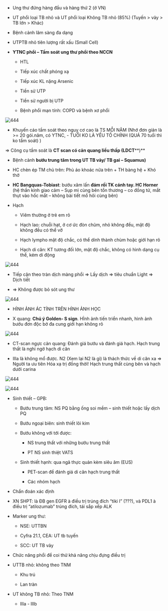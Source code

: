 - Ung thư đứng hàng đầu và hàng thứ 2 (ở VN)  
- UT phổi loại TB nhỏ và UT phổi loại Không TB nhỏ (85%) (Tuyến > vảy > TB lớn > Khác)  
- Bệnh cảnh lâm sàng đa dạng  
- UTPTB nhỏ tiên lượng rất xấu (Small Cell)  
- **YTNC phổi – Tầm soát ung thư phổi theo NCCN**  
	- HTL  
	- Tiếp xúc chất phóng xạ  
	- Tiếp xúc KL nặng Arsenic  
	- Tiền sử UTP  
	- Tiền sử người bị UTP  
	- Bệnh phổi mạn tính: COPD và bệnh xơ phổi  
![444](../../../200%20Files/image/image/Bu%E1%BB%95i%206%20-%20H%E1%BB%87%20H%C3%B4%20h%E1%BA%A5p%20(c%C3%B2n%20l%E1%BA%A1i)-1687395765542.jpeg)  
- Khuyến cáo tầm soát theo nguy cơ cao là TS MỖI NĂM (Nhớ đơn giản là >= 20 gói.năm, có YTNC, - TUỔI KO LÀ YẾU TỐ CHÍNH (QUÁ 70 tuổi thì ko tầm soát) )    
=> Công cụ tầm soát là **CT scan có cản quang liều thấp (LDCT****)**  
- Bệnh cảnh **bướu trung tâm trong UT TB vảy/ TB gai – Squamus)**  
- HC chèn ép TM chủ trên: Phù áo khoác nửa trên + TH bàng hệ + Khó thở  
- **HC Bangquas-Tobiast**: bướu xâm lấn **đám rối TK cánh tay. HC Horner** (hệ thần kinh giao cảm – Sụp mi cùng bên tổn thương – co đồng tử, mắt thụt vào hốc mắt – không bài tiết mồ hôi cùng bên)  
- Hạch  
	- Viêm thường ở trẻ em rõ  
	- Hạch lao: chuỗi hạt, ở cơ ức đòn chũm, nhỏ không đều, mật độ không đều có thể vỡ  
	- Hạch lympho mật độ chắc, có thể dính thành chùm hoặc giới hạn rõ  
	- Hạch di căn: KT tương đối lớn, mật độ chắc, không có hình dạng cụ thể, kém di động  
![444](../../../200%20Files/image/image/Bu%E1%BB%95i%206%20-%20H%E1%BB%87%20H%C3%B4%20h%E1%BA%A5p%20(c%C3%B2n%20l%E1%BA%A1i)-1687395802631.jpeg)  
- Tiếp cận theo tràn dịch màng phổi => Lấy dịch => tiêu chuẩn Light => Dịch tiết    
- => Không được bỏ sót ung thư  
![444](../../../200%20Files/image/image/Bu%E1%BB%95i%206%20-%20H%E1%BB%87%20H%C3%B4%20h%E1%BA%A5p%20(c%C3%B2n%20l%E1%BA%A1i)-1687395812927.jpeg)  
- HÌNH ẢNH ÁC TÍNH TRÊN HÌNH ẢNH HỌC  
- X quang: **Chú ý Golden- S sign**. HÌnh ảnh tiến triển nhanh, hình ảnh bướu đơn độc bờ đa cung giới hạn không rõ  
![444](../../../200%20Files/image/image/Bu%E1%BB%95i%206%20-%20H%E1%BB%87%20H%C3%B4%20h%E1%BA%A5p%20(c%C3%B2n%20l%E1%BA%A1i)-1687395821774.jpeg)  
- CT-scan ngực cản quang: Đánh giá bướu và đánh giá hạch. Hạch trung thất là nghi ngờ hạch di căn  
- IIIa là không mổ được. N2 (Xem lại N2 là gì) là thách thức về di căn xa => Người ta ưu tiên Hóa xạ trị đồng thời! Hạch trung thất cùng bên và hạch dưới carina  
![444](../../../200%20Files/image/image/Bu%E1%BB%95i%206%20-%20H%E1%BB%87%20H%C3%B4%20h%E1%BA%A5p%20(c%C3%B2n%20l%E1%BA%A1i)-1687395832773.jpeg)  
![444](../../../200%20Files/image/image/Bu%E1%BB%95i%206%20-%20H%E1%BB%87%20H%C3%B4%20h%E1%BA%A5p%20(c%C3%B2n%20l%E1%BA%A1i)-1687395836772.jpeg)  
- Sinh thiết – GPB:  
	- Bướu trung tâm: NS PQ bằng ống soi mềm – sinh thiết hoặc lấy dịch PQ  
	- Bướu ngoại biên: sinh thiết lõi kim  
	- Bướu không với tới được:  
		- NS trung thất với những bướu trung thất  
		- PT NS sinh thiệt VATS  
	- Sinh thiết hạnh: qua ngã thực quản kèm siêu âm (EUS)  
		- PET-scan để đánh giá di căn hạch trung thất  
		- Các nhóm hạch  
- Chẩn đoán xác định  
- XN SHPT: là ĐB gen EGFR à điều trị trúng đích “tiki I” (???), và PDL1 à điều trị “atilozumab” trúng đích, tái sắp xếp ALK  
- Marker ung thư:  
	- NSE: UTTBN  
	- Cyfra 21.1, CEA: UT tb tuyến  
	- SCC: UT TB vảy  
- Chức năng phổi để coi thử khả năng chịu đựng điều trị  
- UTTB nhỏ: không theo TNM  
	- Khu trú  
	- Lan tràn  
- UT không TB nhỏ: Theo TNM  
	- IIIa - IIIb  
